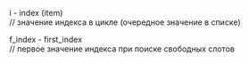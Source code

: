 i - index (item)   
// значение индекса в цикле (очередное значение в списке)  
  
f_index - first_index  
// первое значение индекса при поиске свободных слотов  
  
